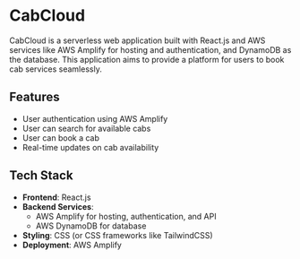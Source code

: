 # CabCloud

CabCloud is a serverless web application built with React.js and AWS services like AWS Amplify for hosting and authentication, and DynamoDB as the database. This application aims to provide a platform for users to book cab services seamlessly.

## Features

- User authentication using AWS Amplify
- User can search for available cabs
- User can book a cab
- Real-time updates on cab availability

## Tech Stack

- **Frontend**: React.js
- **Backend Services**:
  - AWS Amplify for hosting, authentication, and API
  - AWS DynamoDB for database
- **Styling**: CSS (or CSS frameworks like TailwindCSS)
- **Deployment**: AWS Amplify
